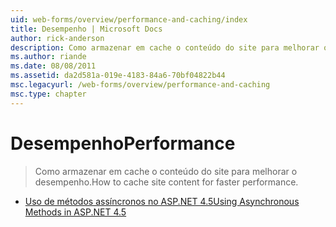 ```yaml
---
uid: web-forms/overview/performance-and-caching/index
title: Desempenho | Microsoft Docs
author: rick-anderson
description: Como armazenar em cache o conteúdo do site para melhorar o desempenho.
ms.author: riande
ms.date: 08/08/2011
ms.assetid: da2d581a-019e-4183-84a6-70bf04822b44
msc.legacyurl: /web-forms/overview/performance-and-caching
msc.type: chapter
---
```

<a name="performance"></a><span data-ttu-id="11db2-103">Desempenho</span><span class="sxs-lookup"><span data-stu-id="11db2-103">Performance</span></span>
====================
> <span data-ttu-id="11db2-104">Como armazenar em cache o conteúdo do site para melhorar o desempenho.</span><span class="sxs-lookup"><span data-stu-id="11db2-104">How to cache site content for faster performance.</span></span>


- [<span data-ttu-id="11db2-105">Uso de métodos assíncronos no ASP.NET 4.5</span><span class="sxs-lookup"><span data-stu-id="11db2-105">Using Asynchronous Methods in ASP.NET 4.5</span></span>](using-asynchronous-methods-in-aspnet-45.md)
